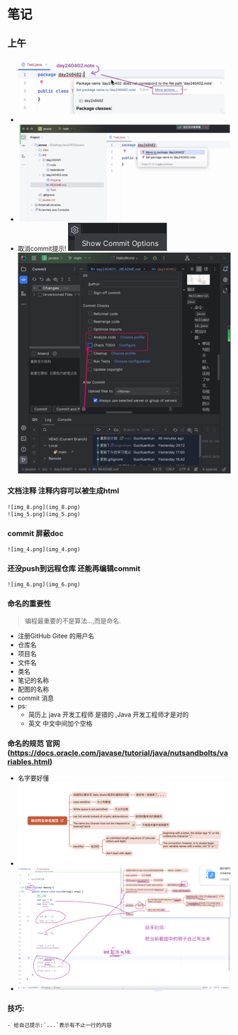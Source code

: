 # 笔记

## 上午
###
- ![img.png](img.png)
- ![img_1.png](img_1.png)
- 取消commit提示!
  ![img_3.png](img_3.png)
  ![img_2.png](img_2.png)
### 文档注释 注释内容可以被生成html
    ![img_8.png](img_8.png)
    ![img_5.png](img_5.png)

### commit 屏蔽doc
    ![img_4.png](img_4.png)

### 还没push到远程仓库 还能再编辑commit
    ![img_6.png](img_6.png)

### 命名的重要性
> 编程最重要的不是算法...,而是命名.
- 注册GitHub Gitee 的用户名
- 仓库名
- 项目名
- 文件名
- 类名
- 笔记的名称
- 配图的名称
- commit 消息 
- ps: 
  - 简历上 java 开发工程师 是错的 ,Java 开发工程师才是对的
  - 英文 中文中间加个空格
### 命名的规范 官网(https://docs.oracle.com/javase/tutorial/java/nutsandbolts/variables.html)
- 名字要好懂
- ![wemeet image_20240402112317521.png](wemeet%20image_20240402112317521.png)
- ![img_10.png](img_10.png)

### 技巧:
    - 给自己提示:`...`表示有不止一行的内容